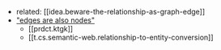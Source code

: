 

- related: [[idea.beware-the-relationship-as-graph-edge]]
- ["edges are also nodes"](https://www.google.com/search?client=firefox-b-1-d&q=%22edges+are+also+nodes%22)
  - [[prdct.ktgk]]
  - [[t.cs.semantic-web.relationship-to-entity-conversion]]
  